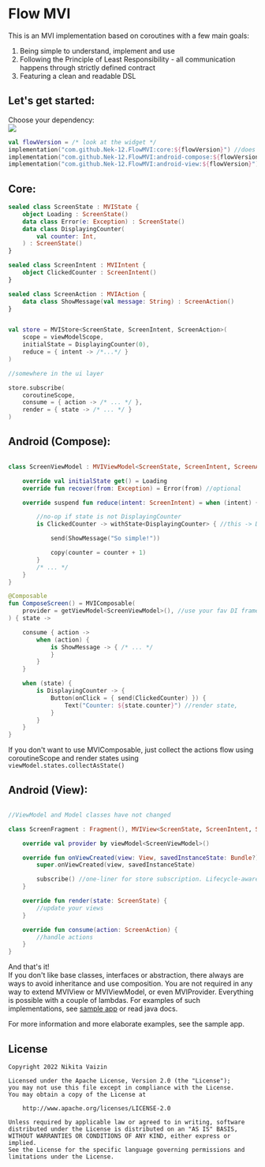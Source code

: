 # Flow MVI

This is an MVI implementation based on coroutines with a few main goals:

1. Being simple to understand, implement and use
2. Following the Principle of Least Responsibility - all communication happens through strictly defined contract
3. Featuring a clean and readable DSL

## Let's get started:

Choose your dependency:  
[![](https://jitpack.io/v/Nek-12/FlowMVI.svg)](https://jitpack.io/#Nek-12/FlowMVI)

```kotlin
val flowVersion = /* look at the widget */
implementation("com.github.Nek-12.FlowMVI:core:${flowVersion}") //does not depend on any particular platform
implementation("com.github.Nek-12.FlowMVI:android-compose:${flowVersion}") //For Jetpack Compose Android projects
implementation("com.github.Nek-12.FlowMVI:android-view:${flowVersion}") //For View-based Android projects
```

## Core:

```kotlin
sealed class ScreenState : MVIState {
    object Loading : ScreenState()
    data class Error(e: Exception) : ScreenState()
    data class DisplayingCounter(
        val counter: Int,
    ) : ScreenState()
}

sealed class ScreenIntent : MVIIntent {
    object ClickedCounter : ScreenIntent()
}

sealed class ScreenAction : MVIAction {
    data class ShowMessage(val message: String) : ScreenAction()
}


val store = MVIStore<ScreenState, ScreenIntent, ScreenAction>(
    scope = viewModelScope,
    initialState = DisplayingCounter(0),
    reduce = { intent -> /*...*/ }
)

//somewhere in the ui layer

store.subscribe(
    coroutineScope,
    consume = { action -> /* ... */ },
    render = { state -> /* ... */ }
)
```

## Android (Compose):

```kotlin

class ScreenViewModel : MVIViewModel<ScreenState, ScreenIntent, ScreenAction>() {

    override val initialState get() = Loading
    override fun recover(from: Exception) = Error(from) //optional

    override suspend fun reduce(intent: ScreenIntent) = when (intent) {

        //no-op if state is not DisplayingCounter
        is ClickedCounter -> withState<DisplayingCounter> { //this -> DisplayingCounter

            send(ShowMessage("So simple!"))

            copy(counter = counter + 1)
        }
        /* ... */
    }
}

@Composable
fun ComposeScreen() = MVIComposable(
    provider = getViewModel<ScreenViewModel>(), //use your fav DI framework
) { state ->

    consume { action ->
        when (action) {
            is ShowMessage -> { /* ... */
            }
        }
    }

    when (state) {
        is DisplayingCounter -> {
            Button(onClick = { send(ClickedCounter) }) {
                Text("Counter: ${state.counter}") //render state,
            }
        }
    }
}
```

If you don't want to use MVIComposable, just collect the actions flow using coroutineScope and render states
using `viewModel.states.collectAsState()`

## Android (View):

```kotlin

//ViewModel and Model classes have not changed

class ScreenFragment : Fragment(), MVIView<ScreenState, ScreenIntent, ScreenAction> {

    override val provider by viewModel<ScreenViewModel>()

    override fun onViewCreated(view: View, savedInstanceState: Bundle?) {
        super.onViewCreated(view, savedInstanceState)

        subscribe() //one-liner for store subscription. Lifecycle-aware and efficient.
    }

    override fun render(state: ScreenState) {
        //update your views
    }

    override fun consume(action: ScreenAction) {
        //handle actions
    }
}
```

And that's it!   
If you don't like base classes, interfaces or abstraction, there always are ways to avoid inheritance and use
composition. You are not required in any way to extend MVIView or MVIViewModel, or even MVIProvider. Everything is
possible with a couple of lambdas. For examples of such implementations,
see [sample app](/app/src/main/java/com/nek12/flowMVI/sample/view/NoBaseClassViewModel.kt) or read java docs.

For more information and more elaborate examples, see the sample app.

## License

```
Copyright 2022 Nikita Vaizin

Licensed under the Apache License, Version 2.0 (the "License");
you may not use this file except in compliance with the License.
You may obtain a copy of the License at

    http://www.apache.org/licenses/LICENSE-2.0

Unless required by applicable law or agreed to in writing, software
distributed under the License is distributed on an "AS IS" BASIS,
WITHOUT WARRANTIES OR CONDITIONS OF ANY KIND, either express or implied.
See the License for the specific language governing permissions and
limitations under the License.
```
